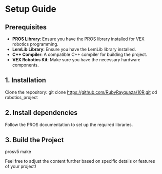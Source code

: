 # Setup Guide

## Prerequisites
- **PROS Library**: Ensure you have the PROS library installed for VEX robotics programming.
- **LemLib Library**: Ensure you have the LemLib library installed.
- **C++ Compiler**: A compatible C++ compiler for building the project.
- **VEX Robotics Kit**: Make sure you have the necessary hardware components.

## 1. Installation
   Clone the repository:
   git clone https://github.com/RubyRayquaza/10R.git
   cd robotics_project

## 2. Install dependencies
   Follow the PROS documentation to set up the required libraries.

## 3. Build the Project
   prosv5 make

Feel free to adjust the content further based on specific details or features of your project!
